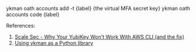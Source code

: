 ykman oath accounts add -t {label} {the virtual MFA secret key}
ykman oath accounts code {label}

References:
1. [Scale Sec - Why Your YubiKey Won’t Work With AWS CLI (and the fix)](https://scalesec.com/blog/why-your-yubikey-wont-work-with-aws-cli/)
2. [Using ykman as a Python library](https://developers.yubico.com/yubikey-manager/Library_Usage.html)